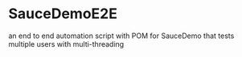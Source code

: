 # SauceDemoE2E
an end to end automation script with POM for SauceDemo that tests multiple users with multi-threading
